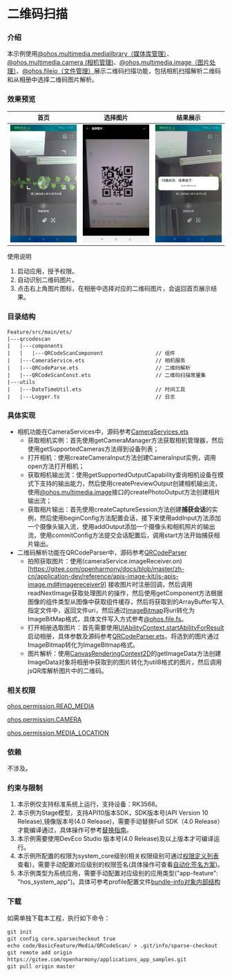 # 二维码扫描

### 介绍

本示例使用[@ohos.multimedia.medialibrary（媒体库管理）](https://gitee.com/openharmony/docs/blob/master/zh-cn/application-dev/reference/apis-media-library-kit/js-apis-medialibrary.md)、[@ohos.multimedia.camera (相机管理)](https://gitee.com/openharmony/docs/blob/master/zh-cn/application-dev/reference/apis-camera-kit/js-apis-camera.md)、[@ohos.multimedia.image（图片处理）](https://gitee.com/openharmony/docs/blob/master/zh-cn/application-dev/reference/apis-image-kit/js-apis-image.md)、[@ohos.fileio（文件管理）](https://gitee.com/openharmony/docs/blob/master/zh-cn/application-dev/reference/apis-core-file-kit/js-apis-fileio.md)展示二维码扫描功能，包括相机扫描解析二维码和从相册中选择二维码图片解析。

### 效果预览

|首页                                    |选择图片                                           |结果展示                                      |
|---------------------------------------|--------------------------------------------------|--------------------------------------------|
|![image](screenshots/devices/scanIndex.png) |![image](screenshots/devices/chooseImage.png)|![image](screenshots/devices/scanResult.png)|

使用说明

1. 启动应用，授予权限。
2. 自动识别二维码图片。
3. 点击右上角图片图标，在相册中选择对应的二维码图片，会返回首页展示结果。

### 目录结构

```
Feature/src/main/ets/
|---qrcodescan
|   |---components
|   |   |---QRCodeScanComponent                 // 组件
|   |---CameraService.ets                       // 相机服务
|   |---QRCodeParse.ets                         // 二维码解析
|   |---QRCodeScanConst.ets                     // 二维码扫描常量集
|---utils
|   |---DateTimeUtil.ets                        // 时间工具
|   |---Logger.ts                               // 日志
```

### 具体实现

+ 相机功能在CameraServices中，源码参考[CameraServices.ets](Feature/src/main/ets/qrcodescan/CameraService.ets)
    + 获取相机实例：首先使用getCameraManager方法获取相机管理器，然后使用getSupportedCameras方法得到设备列表；
    + 打开相机：使用createCameraInput方法创建CameraInput实例，调用open方法打开相机；
    + 获取相机输出流：使用getSupportedOutputCapability查询相机设备在模式下支持的输出能力，然后使用createPreviewOutput创建相机输出流，使用[@ohos.multimedia.image](https://gitee.com/openharmony/docs/blob/master/zh-cn/application-dev/reference/apis-image-kit/js-apis-image.md)接口的createPhotoOutput方法创建相片输出流；
    + 获取相片输出：首先使用createCaptureSession方法创建**捕获会话**的实例，然后使用beginConfig方法配置会话，接下来使用addInput方法添加一个摄像头输入流，使用addOutput添加一个摄像头和相机照片的输出流，使用commitConfig方法提交会话配置后，调用start方法开始捕获相片输出。
+ 二维码解析功能在QRCodeParser中，源码参考[QRCodeParser](Feature/src/main/ets/qrcodescan/QRCodeParser.ets)
    + 拍照获取图片：使用(cameraService.imageReceiver.on)[https://gitee.com/openharmony/docs/blob/master/zh-cn/application-dev/reference/apis-image-kit/js-apis-image.md#imagereceiver9] 接收图片时注册回调，然后调用readNextImage获取处理图片的操作，然后使用getComponent方法根据图像的组件类型从图像中获取组件缓存，然后将获取到的ArrayBuffer写入指定文件中，返回文件uri，然后通过[ImageBitmap](https://gitee.com/openharmony/docs/blob/master/zh-cn/application-dev/reference/apis-arkui/arkui-ts/ts-components-canvas-imagebitmap.md)将uri转化为ImageBitMap格式，具体文件写入方式参考[@ohos.file.fs](https://gitee.com/openharmony/docs/blob/master/zh-cn/application-dev/reference/apis-core-file-kit/js-apis-file-fs.md)。
    + 打开相册选取图片：首先需要使用[UIAbilityContext.startAbilityForResult](https://gitee.com/openharmony/docs/blob/master/zh-cn/application-dev/reference/apis-ability-kit/js-apis-inner-application-uiAbilityContext.md#uiabilitycontextstartabilityforresult)启动相册，具体参数及源码参考[QRCodeParser.ets](
    Feature/src/main/ets/qrcodescan/components/QRCodeScanComponent.ets)，将选到的图片通过ImageBitmap转化为ImageBitmap格式。
    + 图片解析：使用[CanvasRenderingContext2D](https://gitee.com/openharmony/docs/blob/master/zh-cn/application-dev/reference/apis-arkui/arkui-ts/ts-canvasrenderingcontext2d.md)的getImageData方法创建ImageData对象将相册中获取到的图片转化为util8格式的图片，然后调用jsQR库解析图片中的二维码。

### 相关权限

[ohos.permission.READ_MEDIA](https://gitee.com/openharmony/docs/blob/master/zh-cn/application-dev/security/AccessToken/permissions-for-all.md#ohospermissionread_media)

[ohos.permission.CAMERA](https://gitee.com/openharmony/docs/blob/master/zh-cn/application-dev/reference/apis-camera-kit/js-apis-camera.md)

[ohos.permission.MEDIA_LOCATION](https://gitee.com/openharmony/docs/blob/master/zh-cn/application-dev/security/AccessToken/permissions-for-all.md#ohospermissionmedia_location)

### 依赖

不涉及。

### 约束与限制

1. 本示例仅支持标准系统上运行，支持设备：RK3568。
2. 本示例为Stage模型，支持API10版本SDK，SDK版本号(API Version 10 Release),镜像版本号(4.0 Release)，需要手动替换Full
SDK（4.0 Release）才能编译通过，具体操作可参考[替换指南](https://gitee.com/openharmony/docs/blob/master/zh-cn/application-dev/faqs/full-sdk-switch-guide.md)。
3. 本示例需要使用DevEco Studio 版本号(4.0 Release)及以上版本才可编译运行。
4. 本示例所配置的权限为system_core级别(相关权限级别可通过[权限定义列表](https://gitee.com/openharmony/docs/blob/master/zh-cn/application-dev/security/AccessToken/permissions-for-system-apps.md)查看)，需要手动配置对应级别的权限签名(具体操作可查看[自动化签名方案](https://gitee.com/openharmony/docs/blob/master/zh-cn/application-dev/security/hapsigntool-overview.md))。
5. 本示例类型为系统应用，需要手动配置对应级别的应用类型("app-feature": "hos_system_app")。具体可参考profile配置文件[bundle-info对象内部结构]( https://gitee.com/openharmony/docs/blob/eb73c9e9dcdd421131f33bb8ed6ddc030881d06f/zh-cn/application-dev/security/app-provision-structure.md#bundle-info%E5%AF%B9%E8%B1%A1%E5%86%85%E9%83%A8%E7%BB%93%E6%9E%84 )

### 下载

如需单独下载本工程，执行如下命令：

```
git init
git config core.sparsecheckout true
echo code/BasicFeature/Media/QRCodeScan/ > .git/info/sparse-checkout
git remote add origin https://gitee.com/openharmony/applications_app_samples.git
git pull origin master
```
